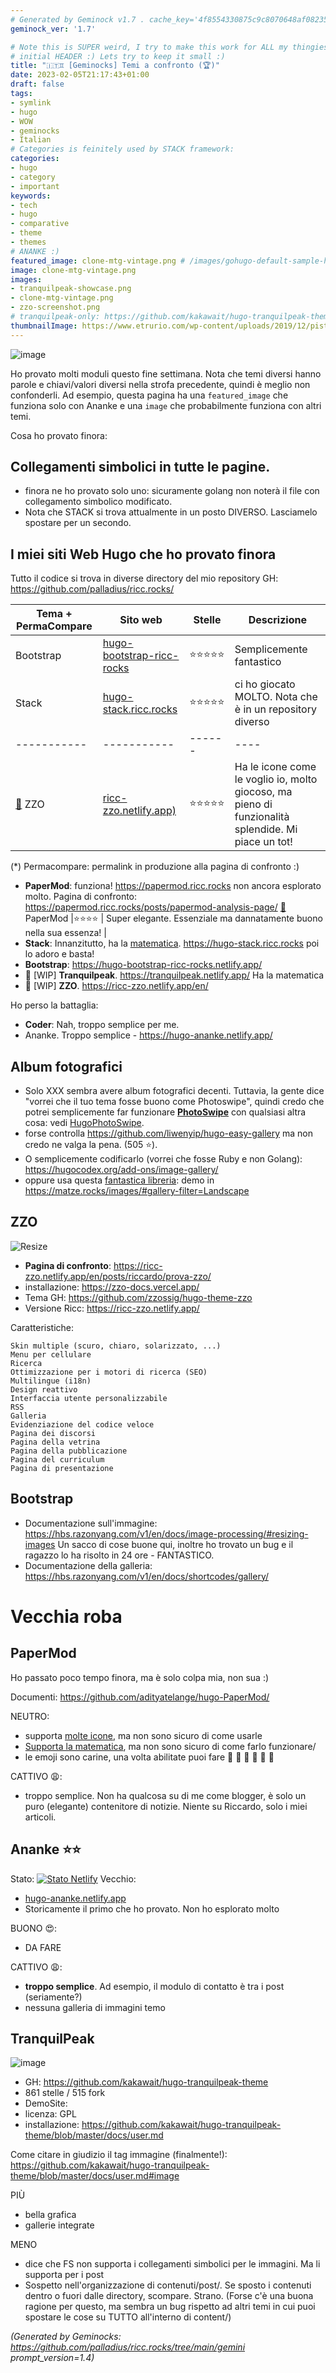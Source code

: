```yaml
---
# Generated by Geminock v1.7 . cache_key='4f8554330875c9c8070648af082354f91994505bf540d7ad30b03ccd66b1fadf-it.yaml'
geminock_ver: '1.7'

# Note this is SUPER weird, I try to make this work for ALL my thingies so there might be some behavioural clatches in the
# initial HEADER :) Lets try to keep it small :)
title: "🇮🇹♊ [Geminocks] Temi a confronto (🏆)"
date: 2023-02-05T21:17:43+01:00
draft: false
tags:
- symlink
- hugo
- WOW
- geminocks
- Italian
# Categories is feinitely used by STACK framework:
categories:
- hugo
- category
- important
keywords:
- tech
- hugo
- comparative
- theme
- themes
# ANANKE :)
featured_image: clone-mtg-vintage.png # /images/gohugo-default-sample-hero-image.jpg
image: clone-mtg-vintage.png
images:
- tranquilpeak-showcase.png
- clone-mtg-vintage.png
- zzo-screenshot.png
# tranquilpeak-only: https://github.com/kakawait/hugo-tranquilpeak-theme/blob/master/docs/user.md#image
thumbnailImage: https://www.etrurio.com/wp-content/uploads/2019/12/pistacchi-scaled.jpg
---
```


![image](clone-mtg-vintage.png)



Ho provato molti moduli questo fine settimana. Nota che temi diversi hanno parole e chiavi/valori diversi nella strofa precedente, quindi è meglio non confonderli.
Ad esempio, questa pagina ha una `featured_image` che funziona solo con Ananke e una `image` che probabilmente funziona con altri temi.

Cosa ho provato finora:

## Collegamenti simbolici in tutte le pagine.

* finora ne ho provato solo uno: sicuramente golang non noterà il file con collegamento simbolico modificato.
* Nota che STACK si trova attualmente in un posto DIVERSO. Lasciamelo spostare per un secondo.

## I miei siti Web Hugo che ho provato finora

Tutto il codice si trova in diverse directory del mio repository GH: https://github.com/palladius/ricc.rocks/

| Tema + PermaCompare | Sito web     | Stelle |  Descrizione |
| ----------- | ----------- | ------ | ---- |
| Bootstrap   | [hugo-bootstrap-ricc-rocks](https://hugo-bootstrap-ricc-rocks.netlify.app/) | ⭐️⭐️⭐️⭐️⭐️ | Semplicemente fantastico |
| Stack       | [hugo-stack.ricc.rocks](https://hugo-stack.ricc.rocks) |⭐️⭐️⭐️⭐️⭐️ | ci ho giocato MOLTO. Nota che è in un repository diverso |
| ----------- | ----------- | ------ | ----  |
| [🙉](https://ricc-zzo.netlify.app/en/posts/riccardo/prova-zzo/) ZZO         | [ricc-zzo.netlify.app)](https://ricc-zzo.netlify.app/en/) | ⭐️⭐️⭐️⭐️⭐️ | Ha le icone come le voglio io, molto giocoso, ma pieno di funzionalità splendide. Mi piace un tot!  |

(*) Permacompare: permalink in produzione alla pagina di confronto :)

* **PaperMod**: funziona! https://papermod.ricc.rocks	 non ancora esplorato molto. Pagina di confronto: https://papermod.ricc.rocks/posts/papermod-analysis-page/  [🙉](https://ricc.rocks/posts/papermod-analysis-page/) PaperMod |⭐️⭐️⭐️⭐️   | Super elegante. Essenziale ma dannatamente buono nella sua essenza! |
* **Stack**: Innanzitutto, ha la [matematica](https://dev.stack.jimmycai.com/p/math-typesetting/). https://hugo-stack.ricc.rocks  poi lo adoro e basta!
* **Bootstrap**: https://hugo-bootstrap-ricc-rocks.netlify.app/
* 🚧 [WIP] **Tranquilpeak**.  https://tranquilpeak.netlify.app/ Ha la matematica
* 🚧 [WIP] **ZZO**. https://ricc-zzo.netlify.app/en/

Ho perso la battaglia:

* **Coder**: Nah, troppo semplice per me.
* Ananke. Troppo semplice - https://hugo-ananke.netlify.app/

## Album fotografici

* Solo XXX sembra avere album fotografici decenti. Tuttavia, la gente dice "vorrei che il tuo tema fosse buono come Photoswipe", quindi credo che potrei semplicemente far funzionare [**PhotoSwipe**](https://photoswipe.com/) con qualsiasi altra cosa: vedi [HugoPhotoSwipe](https://github.com/GjjvdBurg/HugoPhotoSwipe).
* forse controlla https://github.com/liwenyip/hugo-easy-gallery ma non credo ne valga la pena. (505 ⭐️).
* O semplicemente codificarlo (vorrei che fosse Ruby e non Golang): https://hugocodex.org/add-ons/image-gallery/
* oppure usa questa [fantastica libreria](https://github.com/mfg92/hugo-shortcode-gallery): demo in https://matze.rocks/images/#gallery-filter=Landscape



## ZZO

![Resize](zzo-screenshot.png?width=300px)

* **Pagina di confronto**: https://ricc-zzo.netlify.app/en/posts/riccardo/prova-zzo/
* installazione: https://zzo-docs.vercel.app/
* Tema GH: https://github.com/zzossig/hugo-theme-zzo
* Versione Ricc: https://ricc-zzo.netlify.app/

Caratteristiche:

```
Skin multiple (scuro, chiaro, solarizzato, ...)
Menu per cellulare
Ricerca
Ottimizzazione per i motori di ricerca (SEO)
Multilingue (i18n)
Design reattivo
Interfaccia utente personalizzabile
RSS
Galleria
Evidenziazione del codice veloce
Pagina dei discorsi
Pagina della vetrina
Pagina della pubblicazione
Pagina del curriculum
Pagina di presentazione
```




## Bootstrap

* Documentazione sull'immagine: https://hbs.razonyang.com/v1/en/docs/image-processing/#resizing-images Un sacco di cose buone qui, inoltre ho trovato un bug e il ragazzo lo ha risolto in 24 ore - FANTASTICO.
* Documentazione della galleria: https://hbs.razonyang.com/v1/en/docs/shortcodes/gallery/




# Vecchia roba

## PaperMod

Ho passato poco tempo finora, ma è solo colpa mia, non sua :)

Documenti: https://github.com/adityatelange/hugo-PaperMod/

NEUTRO:

* supporta [molte icone](https://adityatelange.github.io/hugo-PaperMod/posts/papermod/papermod-icons/#social-icons), ma non sono sicuro di come usarle
* [Supporta la matematica](https://adityatelange.github.io/hugo-PaperMod/posts/math-typesetting/), ma non sono sicuro di come farlo funzionare/
* le emoji sono carine, una volta abilitate puoi fare 🙈 :see_no_evil: 🙉 :hear_no_evil: 🙊 :speak_no_evil:

CATTIVO 😩:

* troppo semplice. Non ha qualcosa su di me come blogger, è solo un puro (elegante) contenitore di notizie. Niente su Riccardo, solo i miei articoli.


## Ananke ⭐️⭐️

Stato: [![Stato Netlify](https://api.netlify.com/api/v1/badges/9c6fdacc-6b9f-4908-b3e5-57f1dc2b8f50/deploy-status)](https://app.netlify.com/sites/hugo-ananke/deploys)
Vecchio:
* [hugo-ananke.netlify.app](https://hugo-ananke.netlify.app)
* Storicamente il primo che ho provato. Non ho esplorato molto

BUONO 😍:

* DA FARE

CATTIVO 😩:

* **troppo semplice**. Ad esempio, il modulo di contatto è tra i post (seriamente?)
* nessuna galleria di immagini temo


## TranquilPeak

![image](tranquilpeak-showcase.png)

* GH: https://github.com/kakawait/hugo-tranquilpeak-theme
* 861 stelle / 515 fork
* DemoSite:
* licenza: GPL
* installazione: https://github.com/kakawait/hugo-tranquilpeak-theme/blob/master/docs/user.md

Come citare in giudizio il tag immagine (finalmente!): https://github.com/kakawait/hugo-tranquilpeak-theme/blob/master/docs/user.md#image


PIÙ

* bella grafica
* gallerie integrate

MENO

* dice che FS non supporta i collegamenti simbolici per le immagini. Ma li supporta per i post
* Sospetto nell'organizzazione di contenuti/post/. Se sposto i contenuti dentro o fuori dalle directory, scompare. Strano. (Forse c'è una buona ragione per questo, ma sembra un bug rispetto ad altri temi in cui puoi spostare le cose su TUTTO all'interno di content/)






*(Generated by Geminocks: https://github.com/palladius/ricc.rocks/tree/main/gemini prompt_version=1.4)*
